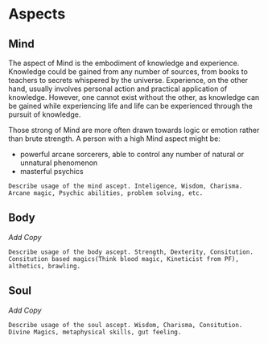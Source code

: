 # Aspects

## Mind
The aspect of Mind is the embodiment of knowledge and experience. Knowledge could be gained from any number of sources, from books to teachers to secrets whispered by the universe. Experience, on the other hand, usually involves personal action and practical application of knowledge. However, one cannot exist without the other, as knowledge can be gained while experiencing life and life can be experienced through the pursuit of knowledge.

Those strong of Mind are more often drawn towards logic or emotion rather than brute strength. A person with a high Mind aspect might be:
* powerful arcane sorcerers, able to control any number of natural or unnatural phenomenon
* masterful psychics
```
Describe usage of the mind ascept. Inteligence, Wisdom, Charisma.
Arcane magic, Psychic abilities, problem solving, etc.
```
## Body
*Add Copy*
```
Describe usage of the body ascept. Strength, Dexterity, Consitution.
Consitution based magics(Think blood magic, Kineticist from PF), althetics, brawling.
```

## Soul
*Add Copy*
```
Describe usage of the soul ascept. Wisdom, Charisma, Consitution.
Divine Magics, metaphysical skills, gut feeling. 
```
<!--stackedit_data:
eyJoaXN0b3J5IjpbMTA1MzE4MjI3NCwtMTQ1NDkxNzcwLC0xNj
A2NjU1ODQ1LDcwMTM3NDI3MSwxOTIzMzk5NDk1LC0xMzk0NDA0
MzMwLDEwMTIzNzA2NDFdfQ==
-->